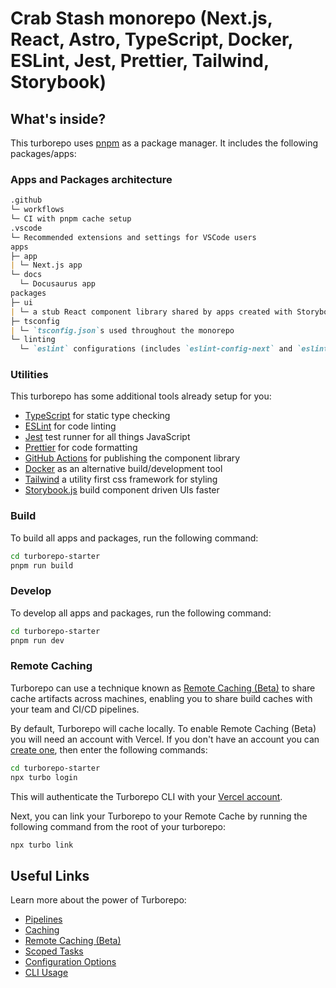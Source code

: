 # Crab Stash monorepo (Next.js, React, Astro, TypeScript, Docker, ESLint, Jest, Prettier, Tailwind, Storybook)

## What's inside?

This turborepo uses [pnpm](https://pnpm.io/) as a package manager. It includes the following packages/apps:

### Apps and Packages architecture

```md
.github
└─ workflows
└─ CI with pnpm cache setup
.vscode
└─ Recommended extensions and settings for VSCode users
apps
├─ app
| └─ Next.js app
└─ docs
  └─ Docusaurus app 
packages
├─ ui
| └─ a stub React component library shared by apps created with Storybook.js
├─ tsconfig
| └─ `tsconfig.json`s used throughout the monorepo
└─ linting
  └─ `eslint` configurations (includes `eslint-config-next` and `eslint-config-prettier`)
```

### Utilities

This turborepo has some additional tools already setup for you:

- [TypeScript](https://www.typescriptlang.org/) for static type checking
- [ESLint](https://eslint.org/) for code linting
- [Jest](https://jestjs.io) test runner for all things JavaScript
- [Prettier](https://prettier.io) for code formatting
- [GitHub Actions](https://docs.github.com/en/actions) for publishing the component library
- [Docker](https://www.docker.com/) as an alternative build/development tool
- [Tailwind](https://tailwindcss.com/) a utility first css framework for styling
- [Storybook.js](https://storybook.js.org/) build component driven UIs faster

### **Build**

To build all apps and packages, run the following command:

```sh
cd turborepo-starter
pnpm run build
```

### Develop

To develop all apps and packages, run the following command:

```sh
cd turborepo-starter
pnpm run dev
```

### Remote Caching

Turborepo can use a technique known as [Remote Caching (Beta)](https://turborepo.org/docs/features/remote-caching) to share cache artifacts across machines, enabling you to share build caches with your team and CI/CD pipelines.

By default, Turborepo will cache locally. To enable Remote Caching (Beta) you will need an account with Vercel. If you don't have an account you can [create one](https://vercel.com/signup), then enter the following commands:

```sh
cd turborepo-starter
npx turbo login
```

This will authenticate the Turborepo CLI with your [Vercel account](https://vercel.com/docs/concepts/personal-accounts/overview).

Next, you can link your Turborepo to your Remote Cache by running the following command from the root of your turborepo:

```sh
npx turbo link
```

## Useful Links

Learn more about the power of Turborepo:

- [Pipelines](https://turborepo.org/docs/features/pipelines)
- [Caching](https://turborepo.org/docs/features/caching)
- [Remote Caching (Beta)](https://turborepo.org/docs/features/remote-caching)
- [Scoped Tasks](https://turborepo.org/docs/features/scopes)
- [Configuration Options](https://turborepo.org/docs/reference/configuration)
- [CLI Usage](https://turborepo.org/docs/reference/command-line-reference)
